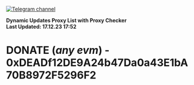 [![Telegram channel](https://img.shields.io/endpoint?url=https://runkit.io/damiankrawczyk/telegram-badge/branches/master?url=https://t.me/n4z4v0d)](https://t.me/n4z4v0d) 

**Dynamic Updates Proxy List with Proxy Checker**  
**Last Updated: 17.12.23 17:52**

# DONATE (_any evm_) - 0xDEADf12DE9A24b47Da0a43E1bA70B8972F5296F2

